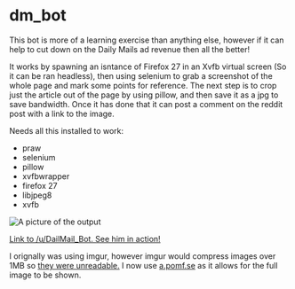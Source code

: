dm_bot
======

This bot is more of a learning exercise than anything else, however if it can help to cut down on the Daily Mails ad revenue then all the better!

It works by spawning an isntance of Firefox 27 in an Xvfb virtual screen (So it can be ran headless), then using selenium to grab a screenshot of the whole page and mark some points for reference. The next step is to crop just the article out of the page by using pillow, and then save it as a jpg to save bandwidth. Once it has done that it can post a comment on the reddit post with a link to the image. 

Needs all this installed to work: 

* praw 
* selenium 
* pillow 
* xvfbwrapper
* firefox 27
* libjpeg8
* xvfb

![A picture of the output](http://i.imgur.com/gFrtGnb.png)

[Link to /u/DailMail_Bot. See him in action!](http://www.reddit.com/user/DailMail_Bot)

I orignally was using imgur, however imgur would compress images over 1MB so [they were unreadable.](https://i.imgur.com/CQ5tLg1.jpg) I now use [a.pomf.se](http://a.pomf.se/sodjxu.jpg) as it allows for the full image to be shown. 
